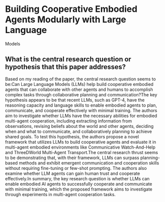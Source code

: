 # Building Cooperative Embodied Agents Modularly with Large Language
  Models

## What is the central research question or hypothesis that this paper addresses?

Based on my reading of the paper, the central research question seems to be:Can Large Language Models (LLMs) help build cooperative embodied agents that can collaborate with other agents and humans to accomplish complex tasks through collaborative planning and communication?The key hypothesis appears to be that recent LLMs, such as GPT-4, have the reasoning capacity and language skills to enable embodied agents to plan, communicate, and cooperate effectively with minimal training. The authors aim to investigate whether LLMs have the necessary abilities for embodied multi-agent cooperation, including extracting information from observations, revising beliefs about the world and other agents, deciding when and what to communicate, and collaboratively planning to achieve shared goals. To test this hypothesis, the authors propose a novel framework that utilizes LLMs to build cooperative agents and evaluate it in multi-agent embodied environments like Communicative Watch-And-Help and ThreeDWorld Multi-Agent Transport.The central research thrust seems to be demonstrating that, with their framework, LLMs can surpass planning-based methods and exhibit emergent communication and cooperation skills without requiring fine-tuning or few-shot prompting. The authors also examine whether LLM agents can gain human trust and cooperate effectively.In summary, the key research question is whether LLMs can enable embodied AI agents to successfully cooperate and communicate with minimal training, which the proposed framework aims to investigate through experiments in multi-agent cooperation tasks.
